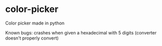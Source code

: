 # color-picker
Color picker made in python


Known bugs:
crashes when given a hexadecimal with 5 digits (converter doesn't properly convert)